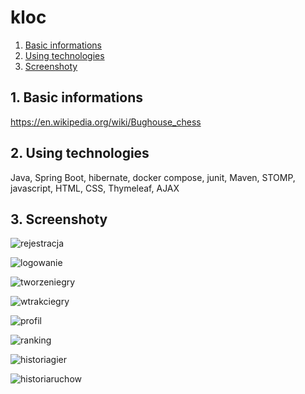 # kloc

1. [Basic informations](#basicInformations)
2. [Using technologies](#usingTechnologies)
3. [Screenshoty](#screenyAplikacji)

<a name="basicInformations"></a>
## 1. Basic informations

https://en.wikipedia.org/wiki/Bughouse_chess

<a name="usingTechnologies"></a>
## 2. Using technologies

Java, Spring Boot, hibernate, docker compose, junit, Maven, STOMP, javascript, HTML, CSS, Thymeleaf, AJAX

<a name="screenyAplikacji"></a>
## 3. Screenshoty

![rejestracja](https://user-images.githubusercontent.com/73337576/224272920-58702a12-5257-4d63-891b-115e2a266c11.png)

![logowanie](https://user-images.githubusercontent.com/73337576/224273337-5e01f908-8429-4ebf-9742-472eca772f51.png)

![tworzeniegry](https://user-images.githubusercontent.com/73337576/224273399-8a90b56e-3ac3-461d-b9b0-915653e0c745.png)

![wtrakciegry](https://user-images.githubusercontent.com/73337576/224273469-7f085c6f-b1e6-4b7c-b534-9afff50cd06c.png)

![profil](https://user-images.githubusercontent.com/73337576/224273523-4ba0c16e-5487-4b9f-9c63-c78b4163142a.png)

![ranking](https://user-images.githubusercontent.com/73337576/224273568-ca9b5dbe-28c1-4ddb-82d0-76baf2074c7e.png)

![historiagier](https://user-images.githubusercontent.com/73337576/224273629-53ef76c6-7945-419f-959d-2ac499f551ee.png)

![historiaruchow](https://user-images.githubusercontent.com/73337576/224273656-2d7c43a6-1c90-4e4b-bad7-be340e603243.png)


